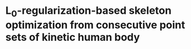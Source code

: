 # L<sub>0</sub>-regularization-based skeleton optimization from consecutive point sets of kinetic human body